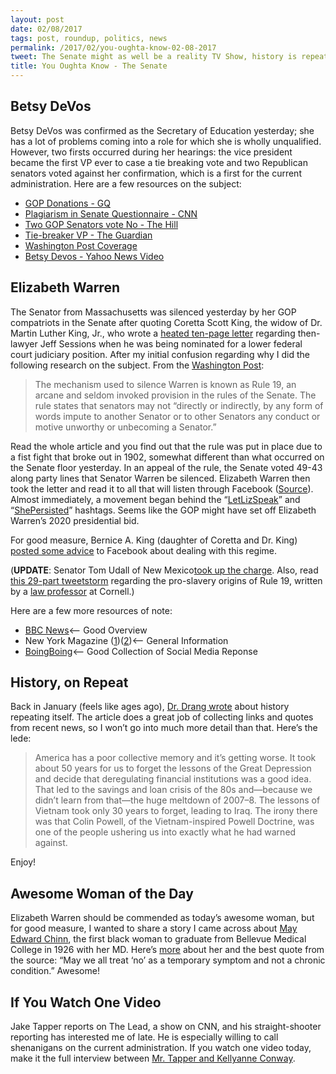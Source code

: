 ```yaml
---
layout: post
date: 02/08/2017
tags: post, roundup, politics, news
permalink: /2017/02/you-oughta-know-02-08-2017
tweet: The Senate might as well be a reality TV Show, history is repeating itself, and Jake Tapper has had enough.
title: You Oughta Know - The Senate
---
```


## Betsy DeVos
Betsy DeVos was confirmed as the Secretary of Education yesterday; she has a lot of problems coming into a role for which she is wholly unqualified. However, two firsts occurred during her hearings: the vice president became the first VP ever to case a tie breaking vote and two Republican senators voted against her confirmation, which is a first for the current administration. Here are a few resources on the subject:
- [GOP Donations - GQ][1]
- [Plagiarism in Senate Questionnaire - CNN][2]
- [Two GOP Senators vote No - The Hill][3]
- [Tie-breaker VP - The Guardian][4]
- [Washington Post Coverage][5]
- [Betsy Devos - Yahoo News Video][6]

## Elizabeth Warren
The Senator from Massachusetts was silenced yesterday by her GOP compatriots in the Senate after quoting Coretta Scott King, the widow of Dr. Martin Luther King, Jr., who wrote a [heated ten-page letter][7] regarding then-lawyer Jeff Sessions when he was being nominated for a lower federal court judiciary position. After my initial confusion regarding why I did the following research on the subject. From the [Washington Post][8]:

> The mechanism used to silence Warren is known as Rule 19, an arcane and seldom invoked provision in the rules of the Senate. The rule states that senators may not “directly or indirectly, by any form of words impute to another Senator or to other Senators any conduct or motive unworthy or unbecoming a Senator.”

Read the whole article and you find out that the rule was put in place due to a fist fight that broke out in 1902, somewhat different than what occurred on the Senate floor yesterday. In an appeal of the rule, the Senate voted 49-43 along party lines that Senator Warren be silenced. Elizabeth Warren then took the letter and read it to all that will listen through Facebook ([Source][9]). Almost immediately, a movement began behind the “[LetLizSpeak][10]” and “[ShePersisted][11]” hashtags. Seems like the GOP might have set off Elizabeth Warren’s 2020 presidential bid.

For good measure, Bernice A. King (daughter of Coretta and Dr. King) [posted some advice][12] to Facebook about dealing with this regime.

(**UPDATE**: Senator Tom Udall of New Mexico[took up the charge][13]. Also, read [this 29-part tweetstorm][14] regarding the pro-slavery origins of Rule 19, written by a [law professor][15] at Cornell.)

Here are a few more resources of note:
- [BBC News][16]\<— Good Overview
- New York Magazine ([1][17])([2][18])\<— General Information
- [BoingBoing][19]\<— Good Collection of Social Media Reponse

## History, on Repeat
Back in January (feels like ages ago), [Dr. Drang wrote][20] about history repeating itself. The article does a great job of collecting links and quotes from recent news, so I won’t go into much more detail than that. Here’s the lede:

> America has a poor collective memory and it’s getting worse. It took about 50 years for us to forget the lessons of the Great Depression and decide that deregulating financial institutions was a good idea. That led to the savings and loan crisis of the 80s and—because we didn’t learn from that—the huge meltdown of 2007–8. The lessons of Vietnam took only 30 years to forget, leading to Iraq. The irony there was that Colin Powell, of the Vietnam-inspired Powell Doctrine, was one of the people ushering us into exactly what he had warned against.

Enjoy!

## Awesome Woman of the Day
Elizabeth Warren should be commended as today’s awesome woman, but for good measure, I wanted to share a story I came across about [May Edward Chinn][21], the first black woman to graduate from Bellevue Medical College in 1926 with her MD. Here’s [more][22] about her and the best quote from the source: “May we all treat ‘no’ as a temporary symptom and not a chronic condition.” Awesome!

## If You Watch One Video
Jake Tapper reports on The Lead, a show on CNN, and his straight-shooter reporting has interested me of late. He is especially willing to call shenanigans on the current administration. If you watch one video today, make it the full interview between [Mr. Tapper and Kellyanne Conway][23].

[1]:	http://www.gq.com/story/betsy-devos-confirmed/amp
[2]:	http://www.cnn.com/2017/01/31/politics/betsy-devos-plagiarism-obama-official/index.html
[3]:	http://thehill.com/homenews/senate/317379-gop-senator-to-vote-no-on-betsy-devos
[4]:	https://www.theguardian.com/us-news/2017/feb/07/betsy-devos-confirmed-education-secretary-pence-trump-cabinet
[5]:	https://www.washingtonpost.com/news/answer-sheet/wp/2017/02/07/shes-a-billionaire-who-said-schools-need-guns-to-fight-bears-heres-what-you-may-not-know-about-betsy-devos/?hpid=hp_hp-banner-low_know-devos-gp-230pm:homepage/story&utm_term=.90d6ec91666a
[6]:	https://www.yahoo.com/katiecouric/who-is-betsy-devos-and-why-has-she-sparked-so-much-controversy-133736955.html
[7]:	https://www.washingtonpost.com/news/powerpost/wp/2017/01/10/read-the-letter-coretta-scott-king-wrote-opposing-sessionss-1986-federal-nomination/?utm_term=.08b75cfd8173 "Washington Post"
[8]:	https://www.washingtonpost.com/amphtml/news/morning-mix/wp/2017/02/08/the-silencing-of-elizabeth-warren-and-an-old-senate-rule-prompted-by-a-fistfight/
[9]:	https://news.vice.com/story/elizabeth-warren-silenced-jeff-sessions "Vice News"
[10]:	https://twitter.com/hashtag/letlizspeak "Twitter"
[11]:	https://twitter.com/hashtag/shepersisted "Twitter"
[12]:	https://twitter.com/BerniceKing/status/829112776253648896 "Be A King, @BerniceKing - Twitter"
[13]:	https://twitter.com/SenWarren/status/829355387849682944 "Elizabeth Warren - Twitter"
[14]:	https://twitter.com/i/moments/829233890816573440
[15]:	http://james.grimmelmann.net
[16]:	http://www.bbc.com/news/world-us-canada-38903338
[17]:	http://nymag.com/daily/intelligencer/2017/02/elizabeth-warren-violates-gag-rule-by-criticizing-sessions.html?mid=twitter_dailyintelligencer
[18]:	http://nymag.com/daily/intelligencer/2017/02/senate-silences-warren-over-coretta-scott-king-quote.html?mid=twitter_dailyintelligencer
[19]:	https://boingboing.net/2017/02/07/f-u-gop.html
[20]:	http://leancrew.com/all-this/2017/01/nothing-new/
[21]:	http://tinyletter.com/lschmeiser/letters/so-what-who-cares-vol-3-issue-6-how-the-diamond-industry-has-discovered-women-as-customers
[22]:	https://cfmedicine.nlm.nih.gov/physicians/biography_61.html
[23]:	https://www.youtube.com/watch?v=flyW41U7XPw&feature=share "CNN on Youtube"